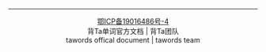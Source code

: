---------

<div style="text-align: center;">
<p>
    <a rel="nofollow" href="http://beian.miit.gov.cn/" target="_blank">鄂ICP备19016486号-4</a><br>
    背Ta单词官方文档  | 背Ta团队<br>
    tawords offical document  | tawords team
</p>
</div>